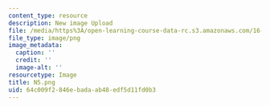 ```yaml
---
content_type: resource
description: New image Upload
file: /media/https%3A/open-learning-course-data-rc.s3.amazonaws.com/16-90-computational-methods-in-aerospace-engineering-spring-2014/64c009f2846ebadaab48edf5d11fd0b3_N5.png
file_type: image/png
image_metadata:
  caption: ''
  credit: ''
  image-alt: ''
resourcetype: Image
title: N5.png
uid: 64c009f2-846e-bada-ab48-edf5d11fd0b3
---
```

